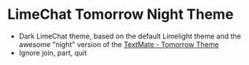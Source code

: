 LimeChat Tomorrow Night Theme
=================

* Dark LimeChat theme, based on the default Limelight theme and the awesome "night" version of the [TextMate - Tomorrow Theme](https://github.com/ChrisKempson/Tomorrow-Theme)
* Ignore join, part, quit
